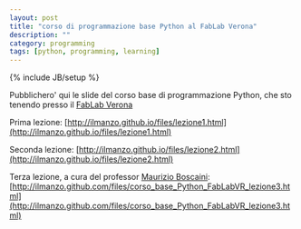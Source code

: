 ```yaml
---
layout: post
title: "corso di programmazione base Python al FabLab Verona"
description: ""
category: programming
tags: [python, programming, learning]
---
```

{% include JB/setup %}

Pubblichero' qui le slide del corso base di programmazione Python, che sto tenendo presso il [FabLab Verona](http://www.veronafablab.it)


Prima lezione:
[http://ilmanzo.github.io/files/lezione1.html](http://ilmanzo.github.io/files/lezione1.html)


Seconda lezione:
[http://ilmanzo.github.io/files/lezione2.html](http://ilmanzo.github.io/files/lezione2.html)

Terza lezione, a cura del professor [Maurizio Boscaini](http://www.aidosnet.it): [http://ilmanzo.github.com/files/corso_base_Python_FabLabVR_lezione3.html](http://ilmanzo.github.com/files/corso_base_Python_FabLabVR_lezione3.html)



